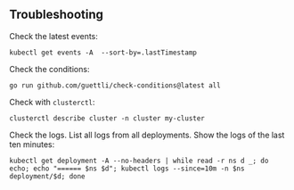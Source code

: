 
## Troubleshooting

Check the latest events:

```shell
kubectl get events -A  --sort-by=.lastTimestamp
```

Check the conditions:

```shell
go run github.com/guettli/check-conditions@latest all 
```

Check with `clusterctl`:

```shell
clusterctl describe cluster -n cluster my-cluster
```

Check the logs. List all logs from all deployments. Show the logs of the last ten minutes:

```shell
kubectl get deployment -A --no-headers | while read -r ns d _; do echo; echo "====== $ns $d"; kubectl logs --since=10m -n $ns deployment/$d; done
```

